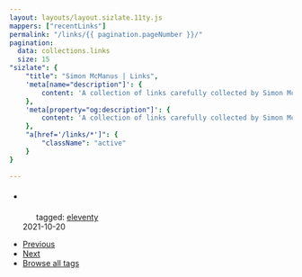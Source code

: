 ```yaml
---
layout: layouts/layout.sizlate.11ty.js
mappers: ["recentLinks"]
permalink: "/links/{{ pagination.pageNumber }}/"
pagination:
  data: collections.links
  size: 15
"sizlate": {
    "title": "Simon McManus | Links",
    'meta[name="description"]': {
        content: 'A collection of links carefully collected by Simon McManus'
    },
    'meta[property="og:description"]': {
        content: 'A collection of links carefully collected by Simon McManus'
    },
    "a[href='/links/*']": {
        "className": "active"
    }
}

---
```


<div class="contained">
    <nav class="recent-links">
        <ul class="links_holder items">
            <li class="section link">
                <a class="link" target="_blank" href="">
                    <h5>
                        <img class="favIcon"><span class="title"></span>
                    </h5>
                </a>
                <blockquote class="summary"></blockquote>
                <ul class="tags">
                    <span>tagged:</span>    
                <a class="button tag" href="/tags/eleventy/index.html">eleventy</a>
                </ul>
                <span class="created">2021-10-20</span>
            </li>
        </ul>
    </nav>
    <ul>
        <li><a class="previous" href="">Previous</a></li>
        <li><a class="next" href="">Next</a></li>
        <li><a href="/tag-list">Browse all tags</a></li>
    </ul>
    <div id="debug"></div>
</div>

